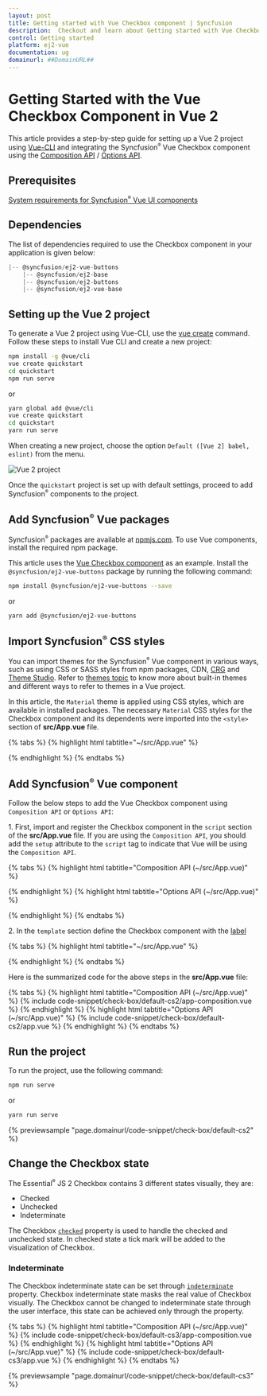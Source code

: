 ```yaml
---
layout: post
title: Getting started with Vue Checkbox component | Syncfusion
description:  Checkout and learn about Getting started with Vue Checkbox component of Syncfusion Essential JS 2 and more details.
control: Getting started 
platform: ej2-vue
documentation: ug
domainurl: ##DomainURL##
---
```


# Getting Started with the Vue Checkbox Component in Vue 2

This article provides a step-by-step guide for setting up a Vue 2 project using [Vue-CLI](https://cli.vuejs.org/) and integrating the Syncfusion<sup style="font-size:70%">&reg;</sup> Vue Checkbox component using the [Composition API](https://vuejs.org/guide/introduction.html#composition-api) / [Options API](https://vuejs.org/guide/introduction.html#options-api).

## Prerequisites

[System requirements for Syncfusion<sup style="font-size:70%">&reg;</sup> Vue UI components](https://ej2.syncfusion.com/vue/documentation/system-requirements)

## Dependencies

The list of dependencies required to use the Checkbox component in your application is given below:

```js
|-- @syncfusion/ej2-vue-buttons
    |-- @syncfusion/ej2-base
    |-- @syncfusion/ej2-buttons
    |-- @syncfusion/ej2-vue-base
```

## Setting up the Vue 2 project

To generate a Vue 2 project using Vue-CLI, use the [vue create](https://cli.vuejs.org/#getting-started) command. Follow these steps to install Vue CLI and create a new project:

```bash
npm install -g @vue/cli
vue create quickstart
cd quickstart
npm run serve
```

or

```bash
yarn global add @vue/cli
vue create quickstart
cd quickstart
yarn run serve
```

When creating a new project, choose the option `Default ([Vue 2] babel, eslint)` from the menu.

![Vue 2 project](../appearance/images/vue2-terminal.png)

Once the `quickstart` project is set up with default settings, proceed to add Syncfusion<sup style="font-size:70%">&reg;</sup> components to the project.

## Add Syncfusion<sup style="font-size:70%">&reg;</sup> Vue packages

Syncfusion<sup style="font-size:70%">&reg;</sup> packages are available at [npmjs.com](https://www.npmjs.com/search?q=ej2-vue). To use Vue components, install the required npm package.

This article uses the [Vue Checkbox component](https://www.syncfusion.com/vue-components/vue-checkbox) as an example. Install the `@syncfusion/ej2-vue-buttons` package by running the following command:

```bash
npm install @syncfusion/ej2-vue-buttons --save
```
or

```bash
yarn add @syncfusion/ej2-vue-buttons
```

## Import Syncfusion<sup style="font-size:70%">&reg;</sup> CSS styles

You can import themes for the Syncfusion<sup style="font-size:70%">&reg;</sup> Vue component in various ways, such as using CSS or SASS styles from npm packages, CDN, [CRG](https://ej2.syncfusion.com/javascript/documentation/common/custom-resource-generator) and [Theme Studio](https://ej2.syncfusion.com/vue/documentation/appearance/theme-studio). Refer to [themes topic](https://ej2.syncfusion.com/vue/documentation/appearance/theme) to know more about built-in themes and different ways to refer to themes in a Vue project.

In this article, the `Material` theme is applied using CSS styles, which are available in installed packages. The necessary `Material` CSS styles for the Checkbox component and its dependents were imported into the `<style>` section of **src/App.vue** file.

{% tabs %}
{% highlight html tabtitle="~/src/App.vue" %}

<style>
@import '../node_modules/@syncfusion/ej2-base/styles/material.css';
@import '../node_modules/@syncfusion/ej2-buttons/styles/material.css';
</style>

{% endhighlight %}
{% endtabs %}

## Add Syncfusion<sup style="font-size:70%">&reg;</sup> Vue component

Follow the below steps to add the Vue Checkbox component using `Composition API` or `Options API`:

1\. First, import and register the Checkbox component in the `script` section of the **src/App.vue** file. If you are using the `Composition API`, you should add the `setup` attribute to the `script` tag to indicate that Vue will be using the `Composition API`.

{% tabs %}
{% highlight html tabtitle="Composition API (~/src/App.vue)" %}

<script setup>
import { CheckBoxComponent as EjsCheckbox } from "@syncfusion/ej2-vue-buttons";
</script>

{% endhighlight %}
{% highlight html tabtitle="Options API (~/src/App.vue)" %}

<script>
import { CheckBoxComponent } from "@syncfusion/ej2-vue-buttons";
export default {
  components: {
    'ejs-checkbox': CheckBoxComponent
  }
}
</script>

{% endhighlight %}
{% endtabs %}

2\. In the `template` section define the Checkbox component with the [label](https://ej2.syncfusion.com/vue/documentation/api/check-box/checkBoxModel/#label)

{% tabs %}
{% highlight html tabtitle="~/src/App.vue" %}

<template>
<ejs-checkbox label='Default'></ejs-checkbox>
</template>

{% endhighlight %}
{% endtabs %}

Here is the summarized code for the above steps in the **src/App.vue** file:

{% tabs %}
{% highlight html tabtitle="Composition API (~/src/App.vue)" %}
{% include code-snippet/check-box/default-cs2/app-composition.vue %}
{% endhighlight %}
{% highlight html tabtitle="Options API (~/src/App.vue)" %}
{% include code-snippet/check-box/default-cs2/app.vue %}
{% endhighlight %}
{% endtabs %}

## Run the project

To run the project, use the following command:

```bash
npm run serve
```

or

```bash
yarn run serve
```
        
{% previewsample "page.domainurl/code-snippet/check-box/default-cs2" %}

## Change the Checkbox state

The Essential<sup style="font-size:70%">&reg;</sup> JS 2 Checkbox contains 3 different states visually, they are:
* Checked
* Unchecked
* Indeterminate

The Checkbox [`checked`](https://ej2.syncfusion.com/vue/documentation/api/check-box#checked) property is used to handle the checked and unchecked state. In checked state a tick mark will be added to the visualization of Checkbox.

### Indeterminate

The Checkbox indeterminate state can be set through [`indeterminate`](https://ej2.syncfusion.com/vue/documentation/api/check-box#indeterminate) property. Checkbox indeterminate state masks the real value of Checkbox visually. The Checkbox cannot be changed to indeterminate state through the user interface, this state can be achieved only through the property.

{% tabs %}
{% highlight html tabtitle="Composition API (~/src/App.vue)" %}
{% include code-snippet/check-box/default-cs3/app-composition.vue %}
{% endhighlight %}
{% highlight html tabtitle="Options API (~/src/App.vue)" %}
{% include code-snippet/check-box/default-cs3/app.vue %}
{% endhighlight %}
{% endtabs %}
        
{% previewsample "page.domainurl/code-snippet/check-box/default-cs3" %}